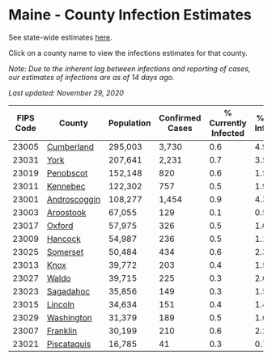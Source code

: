 # Maine - County Infection Estimates

See state-wide estimates [here](/infections/us-me).

Click on a county name to view the infections estimates for that county.

*Note: Due to the inherent lag between infections and reporting of cases, our estimates of infections are as of 14 days ago.*

*Last updated: November 29, 2020*

|   FIPS Code |                       County |   Population |   Confirmed Cases |   % Currently Infected |   % Total Infected |
|-------------|------------------------------|--------------|-------------------|------------------------|--------------------|
|       23005 |     [Cumberland](cumberland) |      295,003 |             3,730 |                    0.6 |                4.9 |
|       23031 |                 [York](york) |      207,641 |             2,231 |                    0.7 |                3.5 |
|       23019 |       [Penobscot](penobscot) |      152,148 |               820 |                    0.6 |                1.5 |
|       23011 |         [Kennebec](kennebec) |      122,302 |               757 |                    0.5 |                1.9 |
|       23001 | [Androscoggin](androscoggin) |      108,277 |             1,454 |                    0.9 |                4.3 |
|       23003 |       [Aroostook](aroostook) |       67,055 |               129 |                    0.1 |                0.5 |
|       23017 |             [Oxford](oxford) |       57,975 |               326 |                    0.5 |                1.6 |
|       23009 |           [Hancock](hancock) |       54,987 |               236 |                    0.5 |                1.1 |
|       23025 |         [Somerset](somerset) |       50,484 |               434 |                    0.6 |                2.3 |
|       23013 |                 [Knox](knox) |       39,772 |               203 |                    0.4 |                1.5 |
|       23027 |               [Waldo](waldo) |       39,715 |               225 |                    0.3 |                2.0 |
|       23023 |       [Sagadahoc](sagadahoc) |       35,856 |               149 |                    0.3 |                1.5 |
|       23015 |           [Lincoln](lincoln) |       34,634 |               151 |                    0.4 |                1.4 |
|       23029 |     [Washington](washington) |       31,379 |               189 |                    0.5 |                1.6 |
|       23007 |         [Franklin](franklin) |       30,199 |               210 |                    0.6 |                2.2 |
|       23021 |   [Piscataquis](piscataquis) |       16,785 |                41 |                    0.3 |                0.7 |